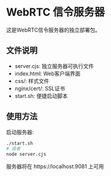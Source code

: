 # WebRTC 信令服务器

这是WebRTC信令服务器的独立部署包。

## 文件说明
- server.cjs: 独立服务器可执行文件
- index.html: Web客户端界面
- css/: 样式文件
- nginx/cert/: SSL证书
- start.sh: 便捷启动脚本

## 使用方法
启动服务器:

```bash
./start.sh
# 或者
node server.cjs
```

服务器将在 https://localhost:9081 上可用
